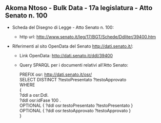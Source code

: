 ## Akoma Ntoso - Bulk Data - 17a legislatura - Atto Senato n. 100 ##

* Scheda del Disegno di Legge - Atto Senato n. 100:
	* http url: http://www.senato.it/leg/17/BGT/Schede/Ddliter/39400.htm

* Riferimenti al sito OpenData del Senato http://dati.senato.it/:
	* Link OpenData: http://dati.senato.it/ddl/39400
	* Query SPARQL per i documenti relativi all'Atto Senato:

        PREFIX osr: <http://dati.senato.it/osr/>  
		SELECT DISTINCT ?testoPresentato ?testoApprovato  
		WHERE  
		{  
		    ?ddl a osr:Ddl.  
		    ?ddl osr:idFase 100 .  
		    OPTIONAL { ?ddl osr:testoPresentato ?testoPresentato }  
		    OPTIONAL { ?ddl osr:testoApprovato ?testoApprovato }  
		}
		